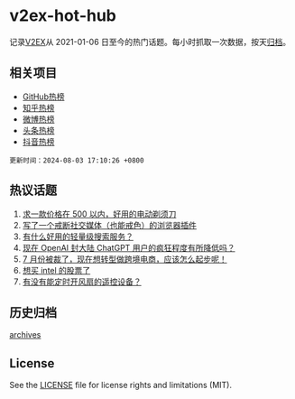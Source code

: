 # v2ex-hot-hub

 记录[V2EX](https://www.v2ex.com/)从 2021-01-06 日至今的热门话题。每小时抓取一次数据，按天[归档](archives)。
 
 ## 相关项目

- [GitHub热榜](https://github.com/lonnyzhang423/github-hot-hub)
- [知乎热榜](https://github.com/lonnyzhang423/zhihu-hot-hub)
- [微博热榜](https://github.com/lonnyzhang423/weibo-hot-hub)
- [头条热榜](https://github.com/lonnyzhang423/toutiao-hot-hub)
- [抖音热榜](https://github.com/lonnyzhang423/douyin-hot-hub)


 `更新时间：2024-08-03 17:10:26 +0800`

## 热议话题

1. [求一款价格在 500 以内，好用的电动剃须刀](https://www.v2ex.com/t/1062166)
1. [写了一个戒断社交媒体（也能戒色）的浏览器插件](https://www.v2ex.com/t/1062167)
1. [有什么好用的轻量级搜索服务？](https://www.v2ex.com/t/1062181)
1. [现在 OpenAI 封大陆 ChatGPT 用户的疯狂程度有所降低吗？](https://www.v2ex.com/t/1062162)
1. [7 月份被裁了，现在想转型做跨境电商，应该怎么起步呢！](https://www.v2ex.com/t/1062116)
1. [想买 intel 的股票了](https://www.v2ex.com/t/1062204)
1. [有没有能定时开风扇的遥控设备？](https://www.v2ex.com/t/1062202)

## 历史归档

[archives](archives)

## License

See the [LICENSE](LICENSE) file for license rights and limitations (MIT).
